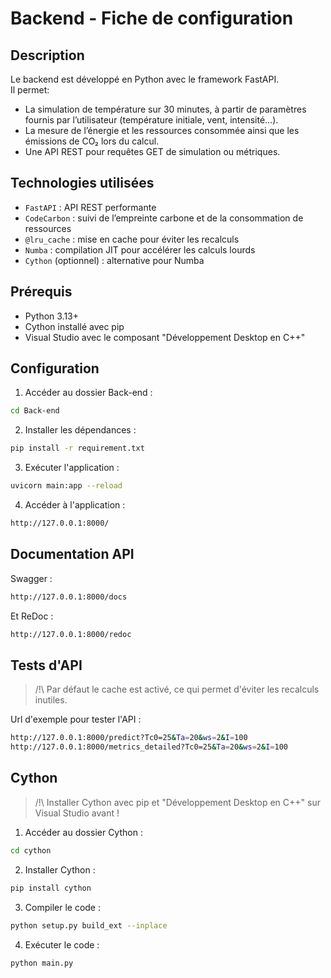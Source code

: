 # Backend - Fiche de configuration 

## Description

Le backend est développé en Python avec le framework FastAPI.  
Il permet:  
- La simulation de température sur 30 minutes, à partir de paramètres fournis par l’utilisateur (température initiale, vent, intensité…).  
- La mesure de l’énergie et les ressources consommée ainsi que les émissions de CO₂ lors du calcul.  
- Une API REST pour requêtes GET de simulation ou métriques.  

##  Technologies utilisées
- `FastAPI` : API REST performante
- `CodeCarbon` : suivi de l’empreinte carbone et de la consommation de ressources
- `@lru_cache` : mise en cache pour éviter les recalculs
- `Numba` : compilation JIT pour accélérer les calculs lourds
- `Cython` (optionnel) : alternative pour Numba

## Prérequis
- Python 3.13+
- Cython installé avec pip
- Visual Studio avec le composant "Développement Desktop en C++"

## Configuration

1. Accéder au dossier Back-end :  
```bash
cd Back-end
```

2. Installer les dépendances :
```bash
pip install -r requirement.txt
``` 

3. Exécuter l'application :  
```bash
uvicorn main:app --reload
``` 

4. Accéder à l'application :  
```bash
http://127.0.0.1:8000/
```

## Documentation API
Swagger :
```bash
http://127.0.0.1:8000/docs
```

Et ReDoc :

```bash
http://127.0.0.1:8000/redoc
```

## Tests d'API

> /!\ Par défaut le cache est activé, ce qui permet d'éviter les recalculs inutiles.

Url d'exemple pour tester l'API :  
```bash
http://127.0.0.1:8000/predict?Tc0=25&Ta=20&ws=2&I=100
http://127.0.0.1:8000/metrics_detailed?Tc0=25&Ta=20&ws=2&I=100
```

## Cython

> /!\ Installer Cython avec pip et "Développement Desktop en C++" sur Visual Studio avant !

1. Accéder au dossier Cython :  
```bash
cd cython
```

2. Installer Cython :  
```bash
pip install cython
```

3. Compiler le code :  
```bash
python setup.py build_ext --inplace
```

4. Exécuter le code :  
```bash
python main.py
```
